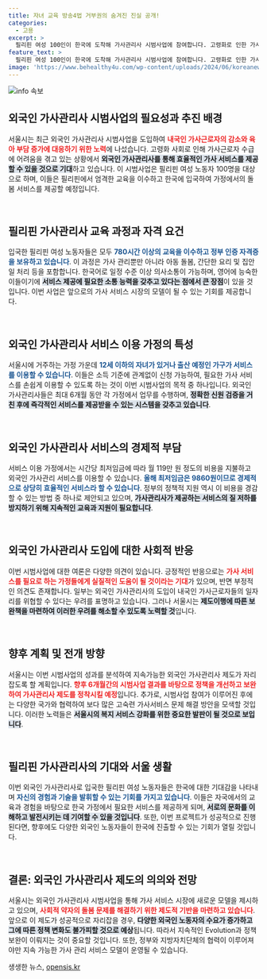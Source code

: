 ```yaml
---
title: 자녀 교육 방송4법 거부권의 숨겨진 진실 공개!
categories:
  - 고용
excerpt: >
  필리핀 여성 100인이 한국에 도착해 가사관리사 시범사업에 참여합니다. 고령화로 인한 가사 인력 부족 문제를 해결하기 위한 이 프로그램에 관심이 쏠리고 있습니다!
feature_text: >
  필리핀 여성 100인이 한국에 도착해 가사관리사 시범사업에 참여합니다. 고령화로 인한 가사 인력 부족 문제를 해결하기 위한 이 프로그램에 관심이 쏠리고 있습니다!
image: 'https://www.behealthy4u.com/wp-content/uploads/2024/06/koreanews.jpg'
---
```


<p><img src="https://www.behealthy4u.com/wp-content/uploads/2024/06/koreanews.jpg" alt="info 속보" /></p>

<h2 data-ke-size="size26">외국인 가사관리사 시범사업의 필요성과 추진 배경</h2>

<p>서울시는 최근 외국인 가사관리사 시범사업을 도입하여 <b><span style="color: #ee2323;">내국인 가사근로자의 감소와 육아 부담 증가에 대응하기 위한 노력</span></b>에 나섰습니다. 고령화 사회로 인해 가사근로자 수급에 어려움을 겪고 있는 상황에서 <b><span style="background-color: #21538527;">외국인 가사관리사를 통해 효율적인 가사 서비스를 제공할 수 있을 것으로 기대</span></b>하고 있습니다. 이 시범사업은 필리핀 여성 노동자 100명을 대상으로 하며, 이들은 필리핀에서 엄격한 교육을 이수하고 한국에 입국하여 가정에서의 돌봄 서비스를 제공할 예정입니다. </p>

<p data-ke-size="size16">&nbsp;</p>

<h2 data-ke-size="size26">필리핀 가사관리사 교육 과정과 자격 요건</h2>

<p>입국한 필리핀 여성 노동자들은 모두 <b><span style="color: #1a5490;">780시간 이상의 교육을 이수하고 정부 인증 자격증을 보유하고 있습니다</span></b>. 이 과정은 가사 관리뿐만 아니라 아동 돌봄, 간단한 요리 및 집안일 처리 등을 포함합니다. 한국어로 일정 수준 이상 의사소통이 가능하며, 영어에 능숙한 이들이기에 <b><span style="background-color: #21538527;">서비스 제공에 필요한 소통 능력을 갖추고 있다는 점에서 큰 장점</span></b>이 있을 것입니다. 이번 사업은 앞으로의 가사 서비스 시장의 모델이 될 수 있는 기회를 제공합니다.</p>

<p data-ke-size="size16">&nbsp;</p>

<h2 data-ke-size="size26">외국인 가사관리사 서비스 이용 가정의 특성</h2>

<p>서울시에 거주하는 가정 가운데 <b><span style="color: #1a5490;">12세 이하의 자녀가 있거나 출산 예정인 가구가 서비스를 이용할 수 있습니다</span></b>. 이들은 소득 기준에 관계없이 신청 가능하여, 필요한 가사 서비스를 손쉽게 이용할 수 있도록 하는 것이 이번 시범사업의 목적 중 하나입니다. 외국인 가사관리사들은 최대 6개월 동안 각 가정에서 업무를 수행하며, <b><span style="background-color: #21538527;">정확한 신원 검증을 거친 후에 즉각적인 서비스를 제공받을 수 있는 시스템을 갖추고 있습니다</span></b>.</p>

<p data-ke-size="size16">&nbsp;</p>

<h2 data-ke-size="size26">외국인 가사관리사 서비스의 경제적 부담</h2>

<p>서비스 이용 가정에서는 시간당 최저임금에 따라 월 119만 원 정도의 비용을 지불하고 외국인 가사관리 서비스를 이용할 수 있습니다. <b><span style="color: #1a5490;">올해 최저임금은 9860원이므로 경제적으로 상당히 효율적인 서비스라 할 수 있습니다</span></b>. 정부의 정책적 지원 역시 이 비용을 경감할 수 있는 방법 중 하나로 제안되고 있으며, <b><span style="background-color: #21538527;">가사관리사가 제공하는 서비스의 질 저하를 방지하기 위해 지속적인 교육과 지원이 필요합니다</span></b>.</p>

<p data-ke-size="size16">&nbsp;</p>

<h2 data-ke-size="size26">외국인 가사관리사 도입에 대한 사회적 반응</h2>

<p>이번 시범사업에 대한 여론은 다양한 의견이 있습니다. 긍정적인 반응으로는 <b><span style="color: #ee2323;">가사 서비스를 필요로 하는 가정들에게 실질적인 도움이 될 것이라는 기대</span></b>가 있으며, 반면 부정적인 의견도 존재합니다. 일부는 외국인 가사관리사의 도입이 내국인 가사근로자들의 일자리를 위협할 수 있다는 우려를 표명하고 있습니다. 그러나 서울시는 <b><span style="background-color: #21538527;">제도이행에 따른 보완책을 마련하여 이러한 우려를 해소할 수 있도록 노력할 것</span></b>입니다.</p>

<p data-ke-size="size16">&nbsp;</p>

<h2 data-ke-size="size26">향후 계획 및 전개 방향</h2>

<p>서울시는 이번 시범사업의 성과를 분석하여 지속가능한 외국인 가사관리사 제도가 자리잡도록 할 계획입니다. <b><span style="color: #ee2323;">향후 6개월간의 시범사업 결과를 바탕으로 정책을 개선하고 보완하여 가사관리사 제도를 정착시킬 예정</span></b>입니다. 추가로, 시범사업 참여가 이루어진 후에는 다양한 국가와 협력하여 보다 많은 고숙련 가사서비스 문제 해결 방안을 모색할 것입니다. 이러한 노력들은 <b><span style="background-color: #21538527;">서울시의 복지 서비스 강화를 위한 중요한 발판이 될 것으로 보입니다</span></b>.</p>

<p data-ke-size="size16">&nbsp;</p>

<h2 data-ke-size="size26">필리핀 가사관리사의 기대와 서울 생활</h2>

<p>이번 외국인 가사관리사로 입국한 필리핀 여성 노동자들은 한국에 대한 기대감을 나타내며 <b><span style="color: #1a5490;">자신의 경험과 기술을 발휘할 수 있는 기회를 가지고 있습니다</span></b>. 이들은 자국에서의 교육과 경험을 바탕으로 한국 가정에서 필요한 서비스를 제공하게 되며, <b><span style="background-color: #21538527;">서로의 문화를 이해하고 발전시키는 데 기여할 수 있을 것입니다</span></b>. 또한, 이번 프로젝트가 성공적으로 진행된다면, 향후에도 다양한 외국인 노동자들이 한국에 진출할 수 있는 기회가 열릴 것입니다.</p>

<p data-ke-size="size16">&nbsp;</p>

<h2 data-ke-size="size26">결론: 외국인 가사관리사 제도의 의의와 전망</h2>

<p>서울시는 외국인 가사관리사 시범사업을 통해 가사 서비스 시장에 새로운 모델을 제시하고 있으며, <b><span style="color: #ee2323;">사회적 약자의 돌봄 문제를 해결하기 위한 제도적 기반을 마련하고 있습니다</span></b>. 앞으로 이 제도가 성공적으로 자리잡을 경우, <b><span style="background-color: #21538527;">다양한 외국인 노동자의 수요가 증가하고 그에 따른 정책 변화도 불가피할 것으로 예상</span></b>됩니다. 따라서 지속적인 Evolution과 정책 보완이 이뤄지는 것이 중요할 것입니다. 또한, 정부와 지방자치단체의 협력이 이루어져야만 지속 가능한 가사 관리 서비스 모델이 운영될 수 있습니다.</p>
생생한 뉴스, <a href="https://opensis.kr" rel="dofollow">opensis.kr</a>


